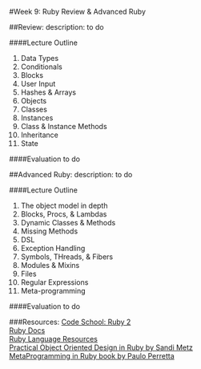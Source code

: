 #Week 9: Ruby Review & Advanced Ruby


##Review:
description: to do


####Lecture Outline
1. Data Types
2. Conditionals
3. Blocks
4. User Input
5. Hashes & Arrays
6. Objects
7. Classes
8. Instances
9. Class & Instance Methods
10. Inheritance
11. State


####Evaluation
to do


##Advanced Ruby:
description: to do


####Lecture Outline
1. The object model in depth
2. Blocks, Procs, & Lambdas
3. Dynamic Classes & Methods
4. Missing Methods
5. DSL
6. Exception Handling
7. Symbols, THreads, & Fibers
8. Modules & Mixins
9. Files
10. Regular Expressions
11. Meta-programming


####Evaluation
to do


###Resources:
[Code School: Ruby 2](http://www.codeschool.com/courses/ruby-bits-part-2)<br>
[Ruby Docs](http://ruby-doc.org/)<br>
[Ruby Language Resources](http://www.ruby-lang.org/en/documentation/)<br>
[Practical Object Oriented Design in Ruby by Sandi Metz](http://www.poodr.info/)<br>
[MetaProgramming in Ruby book by Paulo Perretta](http://pragprog.com/book/ppmetr/metaprogramming-ruby)<br>
